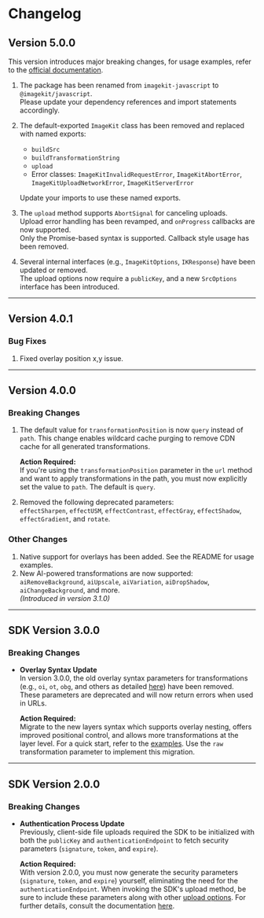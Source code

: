 # Changelog

## Version 5.0.0

This version introduces major breaking changes, for usage examples, refer to the [official documentation](https://imagekit.io/docs/integration/javascript).

1. The package has been renamed from `imagekit-javascript` to `@imagekit/javascript`.  
   Please update your dependency references and import statements accordingly.

2. The default-exported `ImageKit` class has been removed and replaced with named exports:  
   - `buildSrc`  
   - `buildTransformationString`  
   - `upload`  
   - Error classes: `ImageKitInvalidRequestError`, `ImageKitAbortError`, `ImageKitUploadNetworkError`, `ImageKitServerError`  
   
   Update your imports to use these named exports.

3. The `upload` method supports `AbortSignal` for canceling uploads.  
   Upload error handling has been revamped, and `onProgress` callbacks are now supported.  
   Only the Promise-based syntax is supported. Callback style usage has been removed.

4. Several internal interfaces (e.g., `ImageKitOptions`, `IKResponse`) have been updated or removed.  
   The upload options now require a `publicKey`, and a new `SrcOptions` interface has been introduced.

---

## Version 4.0.1

### Bug Fixes

1. Fixed overlay position x,y issue.

---

## Version 4.0.0

### Breaking Changes

1. The default value for `transformationPosition` is now `query` instead of `path`. This change enables wildcard cache purging to remove CDN cache for all generated transformations.

   **Action Required:**  
   If you're using the `transformationPosition` parameter in the `url` method and want to apply transformations in the path, you must now explicitly set the value to `path`. The default is `query`.

2. Removed the following deprecated parameters:  
   `effectSharpen`, `effectUSM`, `effectContrast`, `effectGray`, `effectShadow`, `effectGradient`, and `rotate`.

### Other Changes

1. Native support for overlays has been added. See the README for usage examples.
2. New AI-powered transformations are now supported:  
   `aiRemoveBackground`, `aiUpscale`, `aiVariation`, `aiDropShadow`, `aiChangeBackground`, and more.  
   *(Introduced in version 3.1.0)*

---

## SDK Version 3.0.0

### Breaking Changes

- **Overlay Syntax Update**  
  In version 3.0.0, the old overlay syntax parameters for transformations (e.g., `oi`, `ot`, `obg`, and others as detailed [here](https://imagekit.io/docs/add-overlays-on-images)) have been removed. These parameters are deprecated and will now return errors when used in URLs.

  **Action Required:**  
  Migrate to the new layers syntax which supports overlay nesting, offers improved positional control, and allows more transformations at the layer level. For a quick start, refer to the [examples](https://imagekit.io/docs/add-overlays-on-images). Use the `raw` transformation parameter to implement this migration.

---

## SDK Version 2.0.0

### Breaking Changes

- **Authentication Process Update**  
  Previously, client-side file uploads required the SDK to be initialized with both the `publicKey` and `authenticationEndpoint` to fetch security parameters (`signature`, `token`, and `expire`).

  **Action Required:**  
  With version 2.0.0, you must now generate the security parameters (`signature`, `token`, and `expire`) yourself, eliminating the need for the `authenticationEndpoint`. When invoking the SDK's upload method, be sure to include these parameters along with other [upload options](https://imagekit.io/docs/api-reference/upload-file/upload-file#Request). For further details, consult the documentation [here](https://imagekit.io/docs/api-reference/upload-file/upload-file#how-to-implement-client-side-file-upload).
